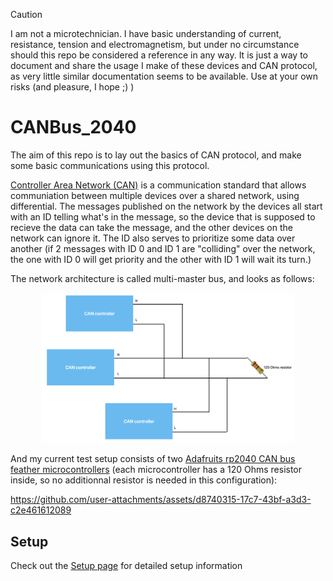 > [!CAUTION]
> I am not a microtechnician. I have basic understanding of current, resistance, tension and electromagnetism, but under no circumstance should this repo be considered a reference in any way. It is just a way to document and share the usage I make of these devices and CAN protocol, as very little similar documentation seems to be available. Use at your own risks (and pleasure, I hope ;) )
# CANBus_2040

The aim of this repo is to lay out the basics of CAN protocol, and make some basic communications using this protocol.

[Controller Area Network (CAN)](https://en.wikipedia.org/wiki/CAN_bus) is a communication standard that allows communiation between multiple devices over a shared network, using differential. The messages published on the network by the devices all start with an ID telling what's in the message, so the device that is supposed to recieve the data can take the message, and the other devices on the network can ignore it. The ID also serves to prioritize some data over another (if 2 messages with ID 0 and ID 1 are "colliding" over the network, the one with ID 0 will get priority and the other with ID 1 will wait its turn.)

The network architecture is called multi-master bus, and looks as follows: 

<p align="center"> <img src="./assets/img/CAN_network.png" width=80% />

And my current test setup consists of two [Adafruits rp2040 CAN bus feather microcontrollers](https://learn.adafruit.com/adafruit-rp2040-can-bus-feather) (each microcontroller has a 120 Ohms resistor inside, so no additionnal resistor is needed in this configuration):


https://github.com/user-attachments/assets/d8740315-17c7-43bf-a3d3-c2e461612089


## Setup

Check out the [Setup page](./Setup.md) for detailed setup information
